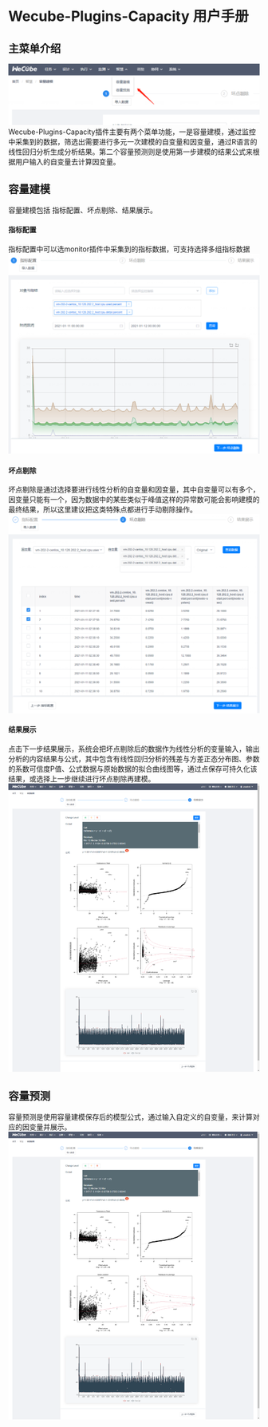 # Wecube-Plugins-Capacity 用户手册

## <span id="menu_introdution"></span>主菜单介绍
![主页面](images/user_guide_01.png)  
Wecube-Plugins-Capacity插件主要有两个菜单功能，一是容量建模，通过监控中采集到的数据，筛选出需要进行多元一次建模的自变量和因变量，通过R语言的线性回归分析生成分析结果。第二个容量预测则是使用第一步建模的结果公式来根据用户输入的自变量去计算因变量。  

## <span id="build_model"></span>容量建模  
容量建模包括 指标配置、坏点剔除、结果展示。
#### <span id="metric_config"></span>指标配置  
指标配置中可以选monitor插件中采集到的指标数据，可支持选择多组指标数据
![指标配置](images/user_guide_02.png)

#### <span id="clean_data"></span>坏点剔除  
坏点剔除是通过选择要进行线性分析的自变量和因变量，其中自变量可以有多个，因变量只能有一个，因为数据中的某些类似于峰值这样的异常数可能会影响建模的最终结果，所以这里建议把这类特殊点都进行手动剔除操作。
![坏点剔除](images/user_guide_03.png)

#### <span id="calc_model"></span>结果展示  
点击下一步结果展示，系统会把坏点剔除后的数据作为线性分析的变量输入，输出分析的内容结果与公式，其中包含有线性回归分析的残差与方差正态分布图、参数的系数可信度P值、公式数据与原始数据的拟合曲线图等，通过点保存可持久化该结果，或选择上一步继续进行坏点剔除再建模。  
![结果展示](images/user_guide_04.png)

## <span id="capacity_calc"></span>容量预测  
容量预测是使用容量建模保存后的模型公式，通过输入自定义的自变量，来计算对应的因变量并展示。
![容量预测](images/user_guide_04.png)
